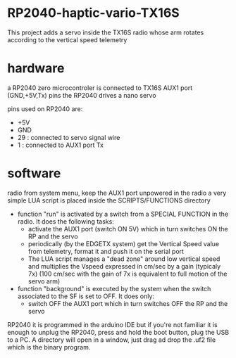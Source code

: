 # RP2040-haptic-vario-TX16S
This project adds a servo inside the TX16S radio whose arm rotates according to the vertical speed telemetry

# hardware
a RP2040 zero microcontroler is connected to TX16S AUX1 port (GND,+5V,Tx) pins
the RP2040 drives a nano servo

pins used on RP2040 are:
- +5V
- GND
- 29 : connected to servo signal wire
- 1 : connected to AUX1 port Tx

# software
radio
from system menu, keep the AUX1 port unpowered
in the radio a very simple LUA script is placed inside the SCRIPTS/FUNCTIONS directory
- function "run" is activated by a switch from a SPECIAL FUNCTION in the radio. It does the following tasks:
  - activate the AUX1 port (switch ON 5V) which in turn switches ON the RP and the servo
  - periodically (by the EDGETX system) get the Vertical Speed value from telemetry, format it and push it on the serial port
  - The LUA script manages a "dead zone" around low vertical speed and multiplies the Vspeed expressed in cm/sec by a gain (typicaly 7x)
    (100 cm/sec with the gain of 7x is equivalent to full motion of the servo arm)
- function "background" is executed by the system when the switch associated to the SF is set to OFF. It does only:
  - switch OFF the AUX1 port which in turn switches OFF the RP and the servo

 RP2040
it is programmed in the arduino IDE but if you're not familiar it is enough to unplug the RP2040, press and hold the boot button, plug the USB to a PC.
A directory will open in a window, just drag ad drop the .uf2 file which is the binary program.


    


